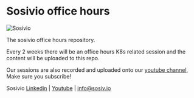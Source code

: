 # Sosivio office hours

![Sosivio](https://www.sosiv.io/images/logo.png)

The sosivio office hours repository.

Every 2 weeks there will be an office hours K8s related session and the content will be uploaded to this repo.

Our sessions are also recorded and uploaded onto our [youtube channel](https://www.youtube.com/channel/UC8w-LmiuhQSfmPMRud6qGJw), Make sure you subscribe!


Sosivio [Linkedin](https://www.linkedin.com/company/sosivio/mycompany/) | [Youtube](https://www.youtube.com/channel/UC8w-LmiuhQSfmPMRud6qGJw) | info@sosiv.io


